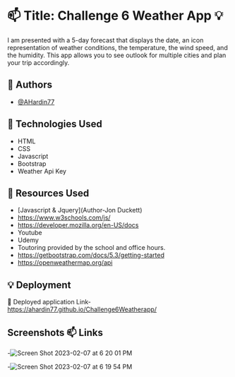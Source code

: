 
# 📫 Title: Challenge 6 Weather App 💡

I am presented with a 5-day forecast that displays the date, an icon representation of weather conditions, the temperature, the wind speed, and the humidity. This app allows you to see outlook for multiple cities and plan your trip accordingly. 




## 🚀 Authors

- [@AHardin77](https://www.github.com/octokatherine)


## 🚀 Technologies Used 
- HTML
- CSS
- Javascript
- Bootstrap
- Weather Api Key 

## 🚀 Resources Used
- [Javascript & Jquery](Author-Jon Duckett)
- https://www.w3schools.com/js/
- https://developer.mozilla.org/en-US/docs 
- Youtube
- Udemy
- Toutoring provided by the school and office hours. 
- https://getbootstrap.com/docs/5.3/getting-started
- https://openweathermap.org/api

## 💡 Deployment

🚀 Deployed application Link-  https://ahardin77.github.io/Challenge6Weatherapp/





## Screenshots 📫 Links

-![Screen Shot 2023-02-07 at 6 20 01 PM](https://user-images.githubusercontent.com/109550438/217404133-102775f1-f723-4831-a528-ca74d1cb53bd.png)

-![Screen Shot 2023-02-07 at 6 19 54 PM](https://user-images.githubusercontent.com/109550438/217404146-95197c42-6fc5-4310-a802-986691fb266e.png)



